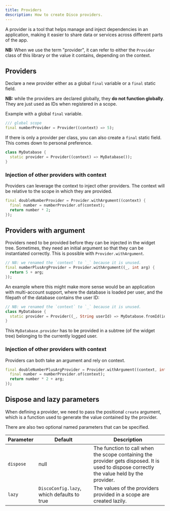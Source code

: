 ```yaml
---
title: Providers
description: How to create Disco providers.
---
```


A provider is a tool that helps manage and inject dependencies in an application, making it easier to share data or services across different parts of the app.

**NB:** When we use the term "provider", it can refer to either the `Provider` class of this library or the value it contains, depending on the context.

## Providers

Declare a new provider either as a global `final` variable or a `final` static field.

**NB:** while the providers are declared globally, they **do not function globally**. They are just used as IDs when registered in a scope.

Example with a global `final` variable.

```dart
/// global scope
final numberProvider = Provider((context) => 5);
```

If there is only a provider per class, you can also create a `final` static field. This comes down to personal preference.

```dart
class MyDatabase {
  static provider = Provider((context) => MyDatabase());
}
```

### Injection of other providers with context

Providers can leverage the context to inject other providers. The context will be relative to the scope in which they are provided.

```dart
final doubleNumberProvider = Provider.withArgument((context) {
  final number = numberProvider.of(context);
  return number * 2;
});
```

## Providers with argument

Providers need to be provided before they can be injected in the widget tree. Sometimes, they need an initial argument so that they can be instantiated correctly. This is possible with `Provider.withArgument`.

```dart
// NB: we renamed the `context` to `_` because it is unused.
final numberPlusArgProvider = Provider.withArgument((_, int arg) {
  return 5 + arg;
});
```

An example where this might make more sense would be an application with multi-account support, where the database is loaded per user, and the filepath of the database contains the user ID:

```dart
// NB: we renamed the `context` to `_` because it is unused.
class MyDatabase {
  static provider = Provider((_, String userId) => MyDatabase.fromId(id));
}
```

This `MyDatabase.provider` has to be provided in a subtree (of the widget tree) belonging to the currently logged user.

### Injection of other providers with context

Providers can both take an argument and rely on context.

```dart
final doubleNumberPlusArgProvider = Provider.withArgument((context, int arg) {
  final number = numberProvider.of(context);
  return number * 2 + arg;
});
```

## Dispose and lazy parameters

When defining a provider, we need to pass the positional `create` argument, which is a function used to generate the value contained by the provider.

There are also two optional named parameters that can be specified.

| Parameter | Default | Description |
| -------------- | ------- | ----------- |
| `dispose`      | null    | The function to call when the scope containing the provider gets disposed. It is used to dispose correctly the value held by the provider. |
| `lazy`         | `DiscoConfig.lazy`, which defaults to true | The values of the providers provided in a scope are created lazily.|

